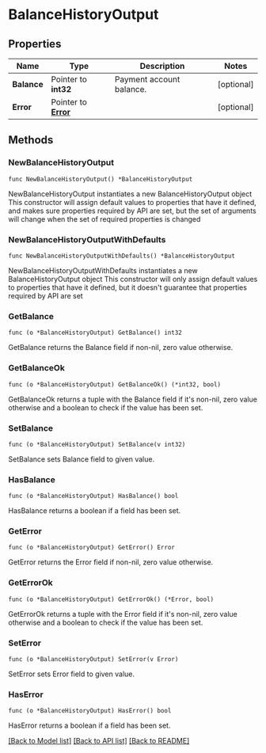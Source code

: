 # BalanceHistoryOutput

## Properties

Name | Type | Description | Notes
------------ | ------------- | ------------- | -------------
**Balance** | Pointer to **int32** | Payment account balance. | [optional] 
**Error** | Pointer to [**Error**](Error.md) |  | [optional] 

## Methods

### NewBalanceHistoryOutput

`func NewBalanceHistoryOutput() *BalanceHistoryOutput`

NewBalanceHistoryOutput instantiates a new BalanceHistoryOutput object
This constructor will assign default values to properties that have it defined,
and makes sure properties required by API are set, but the set of arguments
will change when the set of required properties is changed

### NewBalanceHistoryOutputWithDefaults

`func NewBalanceHistoryOutputWithDefaults() *BalanceHistoryOutput`

NewBalanceHistoryOutputWithDefaults instantiates a new BalanceHistoryOutput object
This constructor will only assign default values to properties that have it defined,
but it doesn't guarantee that properties required by API are set

### GetBalance

`func (o *BalanceHistoryOutput) GetBalance() int32`

GetBalance returns the Balance field if non-nil, zero value otherwise.

### GetBalanceOk

`func (o *BalanceHistoryOutput) GetBalanceOk() (*int32, bool)`

GetBalanceOk returns a tuple with the Balance field if it's non-nil, zero value otherwise
and a boolean to check if the value has been set.

### SetBalance

`func (o *BalanceHistoryOutput) SetBalance(v int32)`

SetBalance sets Balance field to given value.

### HasBalance

`func (o *BalanceHistoryOutput) HasBalance() bool`

HasBalance returns a boolean if a field has been set.

### GetError

`func (o *BalanceHistoryOutput) GetError() Error`

GetError returns the Error field if non-nil, zero value otherwise.

### GetErrorOk

`func (o *BalanceHistoryOutput) GetErrorOk() (*Error, bool)`

GetErrorOk returns a tuple with the Error field if it's non-nil, zero value otherwise
and a boolean to check if the value has been set.

### SetError

`func (o *BalanceHistoryOutput) SetError(v Error)`

SetError sets Error field to given value.

### HasError

`func (o *BalanceHistoryOutput) HasError() bool`

HasError returns a boolean if a field has been set.


[[Back to Model list]](../README.md#documentation-for-models) [[Back to API list]](../README.md#documentation-for-api-endpoints) [[Back to README]](../README.md)


